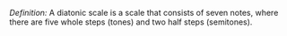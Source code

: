 *Definition:* A diatonic scale is a scale that consists of seven notes, where there are five whole steps (tones) and two half steps (semitones).

